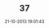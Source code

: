 ---
layout: post
title:  "37"
date: 21-10-2013 19:01:43
categories: jekyll update
language: 'ru'
image: 037.png
---